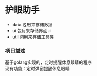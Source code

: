 <h1>护眼助手</h1>

<ul>
    <li>data 包用来存储数据</li>
    <li>ui 包用来存储界面ui</li>
    <li>util 包用来存储工具类</li>
</ul>

<h3>项目描述</h3>
<p>基于golang实现的，定时提醒休息眼睛的程序<br>
现有功能：定时弹窗提醒休息眼睛
</p>